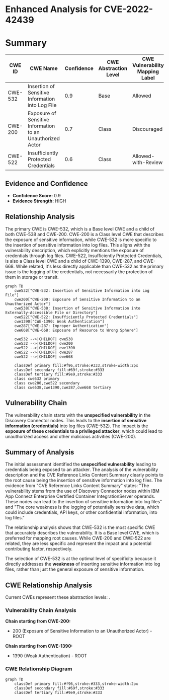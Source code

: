 # Enhanced Analysis for CVE-2022-42439

# Summary
| CWE ID | CWE Name | Confidence | CWE Abstraction Level | CWE Vulnerability Mapping Label | CWE-Vulnerability Mapping Notes |
|---|---|---|---|---|---|
| CWE-532 | Insertion of Sensitive Information into Log File | 0.9 | Base | Allowed | Primary CWE |
| CWE-200 | Exposure of Sensitive Information to an Unauthorized Actor | 0.7 | Class | Discouraged | Secondary Candidate |
| CWE-522 | Insufficiently Protected Credentials | 0.6 | Class | Allowed-with-Review | Secondary Candidate |

## Evidence and Confidence

*   **Confidence Score:** 0.9
*   **Evidence Strength:** HIGH

## Relationship Analysis
The primary CWE is CWE-532, which is a Base level CWE and a child of both CWE-538 and CWE-200. CWE-200 is a Class level CWE that describes the exposure of sensitive information, while CWE-532 is more specific to the insertion of sensitive information into log files. This aligns with the vulnerability description, which explicitly mentions the exposure of credentials through log files. CWE-522, Insufficiently Protected Credentials, is also a Class level CWE and a child of CWE-1390, CWE-287, and CWE-668. While related, it's less directly applicable than CWE-532 as the primary issue is the logging of the credentials, not necessarily the protection of them in storage or transit.

```mermaid
graph TD
    cwe532["CWE-532: Insertion of Sensitive Information into Log File"]
    cwe200["CWE-200: Exposure of Sensitive Information to an Unauthorized Actor"]
    cwe538["CWE-538: Insertion of Sensitive Information into Externally-Accessible File or Directory"]
    cwe522["CWE-522: Insufficiently Protected Credentials"]
    cwe1390["CWE-1390: Weak Authentication"]
    cwe287["CWE-287: Improper Authentication"]
    cwe668["CWE-668: Exposure of Resource to Wrong Sphere"]
    
    cwe532 -->|CHILDOF| cwe538
    cwe532 -->|CHILDOF| cwe200
    cwe522 -->|CHILDOF| cwe1390
    cwe522 -->|CHILDOF| cwe287
    cwe522 -->|CHILDOF| cwe668
    
    classDef primary fill:#f96,stroke:#333,stroke-width:2px
    classDef secondary fill:#69f,stroke:#333
    classDef tertiary fill:#9e9,stroke:#333
    class cwe532 primary
    class cwe200,cwe522 secondary
    class cwe538,cwe1390,cwe287,cwe668 tertiary
```

## Vulnerability Chain
The vulnerability chain starts with the **unspecified vulnerability** in the Discovery Connector nodes. This leads to the **insertion of sensitive information (credentials)** into log files (CWE-532). The impact is the **exposure of these credentials to a privileged attacker**, which could lead to unauthorized access and other malicious activities (CWE-200).

## Summary of Analysis
The initial assessment identified the **unspecified vulnerability** leading to credentials being exposed to an attacker. The analysis of the vulnerability description and the CVE Reference Links Content Summary clearly points to the root cause being the insertion of sensitive information into log files. The evidence from "CVE Reference Links Content Summary" states: "The vulnerability stems from the use of Discovery Connector nodes within IBM App Connect Enterprise Certified Container IntegrationServer operands. These nodes can lead to the insertion of sensitive information into log files" and "The core weakness is the logging of potentially sensitive data, which could include credentials, API keys, or other confidential information, into log files."

The relationship analysis shows that CWE-532 is the most specific CWE that accurately describes the vulnerability. It is a Base level CWE, which is preferred for mapping root causes. While CWE-200 and CWE-522 are related, they are less specific and represent the impact and a potential contributing factor, respectively.

The selection of CWE-532 is at the optimal level of specificity because it directly addresses the **weakness** of inserting sensitive information into log files, rather than just the general exposure of sensitive information.


## CWE Relationship Analysis

Current CWEs represent these abstraction levels: .


### Vulnerability Chain Analysis

**Chain starting from CWE-200:**
- 200 (Exposure of Sensitive Information to an Unauthorized Actor) - ROOT


**Chain starting from CWE-1390:**
- 1390 (Weak Authentication) - ROOT



### CWE Relationship Diagram

```mermaid
graph TD
    classDef primary fill:#f96,stroke:#333,stroke-width:2px
    classDef secondary fill:#69f,stroke:#333
    classDef tertiary fill:#9e9,stroke:#333
```